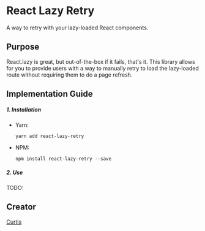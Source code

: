 # React Lazy Retry

A way to retry with your lazy-loaded React components.

## Purpose

React.lazy is great, but out-of-the-box if it fails, that's it. This library allows for you to provide users with a way to manually retry to load the lazy-loaded route without requiring them to do a page refresh.

## Implementation Guide

##### 1. Installation

- Yarn:

  `yarn add react-lazy-retry`

- NPM:

  `npm install react-lazy-retry --save`

##### 2. Use

TODO:

## Creator

[Curtis](https://curtisrodgers.com/)
